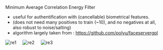 
Minimum Average Correlation Energy Filter

  * useful for authentification with (cancellable) biometrical features.
  * (does not need many positives to train (~10), and no negatives at all, also robust to noise/salting)
  * algorithm largely taken from : https://github.com/polyu/faceservergpl


![re1](https://github.com/berak/opencv_smallfry/raw/master/mace/RE1.png)  &nbsp;&nbsp;&nbsp;
![re2](https://github.com/berak/opencv_smallfry/raw/master/mace/RE2.png)  &nbsp;&nbsp;&nbsp;
![re3](https://github.com/berak/opencv_smallfry/raw/master/mace/RE3.png)
